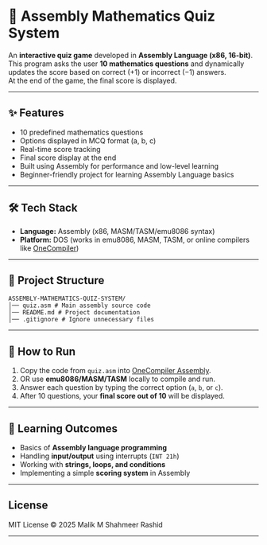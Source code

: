 # 🧮 Assembly Mathematics Quiz System

An **interactive quiz game** developed in **Assembly Language (x86, 16-bit)**.  
This program asks the user **10 mathematics questions** and dynamically updates the score based on correct (+1) or incorrect (−1) answers.  
At the end of the game, the final score is displayed.

---

## ✨ Features
- 10 predefined mathematics questions
- Options displayed in MCQ format (a, b, c)
- Real-time score tracking
- Final score display at the end
- Built using Assembly for performance and low-level learning
- Beginner-friendly project for learning Assembly Language basics

---

## 🛠️ Tech Stack
- **Language:** Assembly (x86, MASM/TASM/emu8086 syntax)
- **Platform:** DOS (works in emu8086, MASM, TASM, or online compilers like [OneCompiler](https://onecompiler.com/assembly))

---

## 📂 Project Structure
```
ASSEMBLY-MATHEMATICS-QUIZ-SYSTEM/
│── quiz.asm # Main assembly source code
│── README.md # Project documentation
│── .gitignore # Ignore unnecessary files
```


---

## 🚀 How to Run
1. Copy the code from `quiz.asm` into [OneCompiler Assembly](https://onecompiler.com/assembly).
2. OR use **emu8086/MASM/TASM** locally to compile and run.
3. Answer each question by typing the correct option (`a`, `b`, or `c`).
4. After 10 questions, your **final score out of 10** will be displayed.

---

## 🎯 Learning Outcomes
- Basics of **Assembly language programming**
- Handling **input/output** using interrupts (`INT 21h`)
- Working with **strings, loops, and conditions**
- Implementing a simple **scoring system** in Assembly

---

## License

MIT License © 2025 Malik  M Shahmeer Rashid

---
